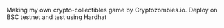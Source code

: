 Making my own crypto-collectibles game by Cryptozombies.io. 
Deploy on BSC testnet and test using Hardhat
